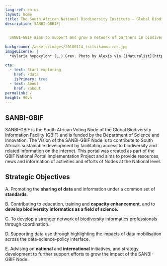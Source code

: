 ```yaml
---
lang-ref: en-us
layout: home
title: The South African National Biodiversity Institute – Global Biodiversity Information Facility
description: SANBI-GBBIF|
   
  
  SANBI-GBIF aims to support and grow a network of partners in biodiversity informatics through data mobilisation, capacity enhancement, publication and use. The Node provides   access to biodiversity occurrence records published by South African Institutions.
     
background: /assets/images/20180114_tsitsikamma-res.jpg
imageLicense: |
  *Xylaria hypoxylon* (L.) Grev. Photo by Alexis via [iNaturalist](https://www.gbif.org/occurrence/2542961803)
 
cta:
  - text: Start exploring
    href: /data
    isPrimary: true
  - text: About
    href: /about
permalink: /
height: 90vh
---
```

## **SANBI-GBIF** 

SANBI-GBIF is the South African Voting  Node of the Global Biodiversity Information Facility (GBIF) and is funded by the
Department of Science and Innovation. 
The Vision of the SANBI-GBIF Node is to contribute to South Africa’s sustainable development by facilitating access 
to biodiversity and related information on the internet.
This portal was created as part of the GBIF National Portal Implementation Project and aims to provide resources, 
news and information of activities and efforts of Nodes at the National level.

## **Strategic Objectives**

A. Promoting the **sharing of data** and information under a common set of **standards**.

B. Contributing to education, training and **capacity enhancement**, and to **develop biodiversity informatics 
       as a field of science.**

C. To develop a stronger network of biodiversity informatics professionals through coordination. 

D. Supporting data use through highlighting the impacts of data mobilisation across the data-science-policy interface.

E. Advising on **national** and **international** initiatives, and strategy development to further support efforts to 
grow the impact of the SANBI-GBIF Node.










